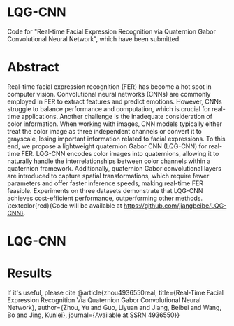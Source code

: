 # LQG-CNN
Code for "Real-time Facial Expression Recognition via Quaternion Gabor Convolutional Neural Network", which have been submitted.
# Abstract
Real-time facial expression recognition (FER) has become a hot spot in computer vision. Convolutional neural networks (CNNs) are commonly employed in FER to extract features and predict emotions. However, CNNs struggle to balance performance and computation, which is crucial for real-time applications. Another challenge is the inadequate consideration of color information. When working with images, CNN models typically either treat the color image as three independent channels or convert it to grayscale, losing important information related to facial expressions. To this end, we propose a lightweight quaternion Gabor CNN (LQG-CNN) for real-time FER.  LQG-CNN encodes color images into quaternions, allowing it to naturally handle the interrelationships between color channels within a quaternion framework. Additionally, quaternion Gabor convolutional layers are introduced to capture spatial transformations, which require fewer parameters and offer faster inference speeds, making real-time FER feasible. Experiments on three datasets demonstrate that LQG-CNN achieves cost-efficient performance, outperforming other methods. \textcolor{red}{Code will be available at https://github.com/jiangbeibe/LQG-CNN}.
# LQG-CNN

# Results

If it's useful, please cite @article{zhou4936550real, title={Real-Time Facial Expression Recognition Via Quaternion Gabor Convolutional Neural Network}, author={Zhou, Yu and Guo, Liyuan and Jiang, Beibei and Wang, Bo and Jing, Kunlei}, journal={Available at SSRN 4936550}}
